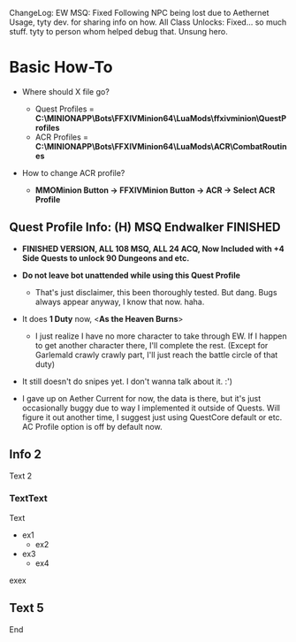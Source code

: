 ChangeLog:
EW MSQ: Fixed Following NPC being lost due to Aethernet Usage, tyty dev. for sharing info on how.
All Class Unlocks: Fixed... so much stuff. tyty to person whom helped debug that. Unsung hero.


# Basic How-To

* Where should X file go?
  * Quest Profiles =  **C:\MINIONAPP\Bots\FFXIVMinion64\LuaMods\ffxivminion\QuestProfiles**
  * ACR Profiles = **C:\MINIONAPP\Bots\FFXIVMinion64\LuaMods\ACR\CombatRoutines**

* How to change ACR profile?
  * **MMOMinion Button -> FFXIVMinion Button -> ACR -> Select ACR Profile**


## Quest Profile Info: (H) MSQ Endwalker FINISHED
* **FINISHED VERSION,    ALL 108 MSQ,   ALL 24 ACQ,  Now Included with +4 Side Quests to unlock 90 Dungeons and etc.**

* **Do not leave bot unattended while using this Quest Profile**
  * That's just disclaimer, this been thoroughly tested. But dang. Bugs always appear anyway, I know that now. haha.

* It does **1 Duty** now, <**As the Heaven Burns**>
  * I just realize I have no more character to take through EW. If I happen to get another character there, I'll complete the rest. (Except for Garlemald crawly crawly part, I'll just reach the battle circle of that duty)

* It still doesn't do snipes yet. I don't wanna talk about it. :')

* I gave up on Aether Current for now, the data is there, but it's just occasionally buggy due to way I implemented it outside of Quests. Will figure it out another time, I suggest just using QuestCore default or etc. AC Profile option is off by default now.




## Info 2

Text 2

### TextText

Text

* ex1
  * ex2
* ex3
  * ex4

exex

## Text 5

End
